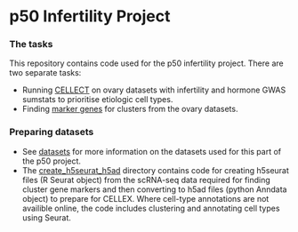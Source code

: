 # p50 Infertility Project
### The tasks
This repository contains code used for the p50 infertility project. There are two separate tasks:
- Running [CELLECT](https://github.com/melparker101/p50_Infertility/tree/main/CELLECT) on ovary datasets with infertility and hormone GWAS sumstats to prioritise etiologic cell types.
- Finding [marker genes](https://github.com/melparker101/p50_Infertility/tree/main/cluster_marker_genes) for clusters from the ovary datasets.

### Preparing datasets
- See [datasets](https://github.com/melparker101/p50_Infertility/tree/main/datasets) for more information on the datasets used for this part of the p50 project. 
- The [create_h5seurat_h5ad](https://github.com/melparker101/p50_Infertility/tree/main/create_h5seurat_h5ad) directory contains code for creating h5seurat files (R Seurat object) from the scRNA-seq data required for finding cluster gene markers and then converting to h5ad files (python Anndata object) to prepare for CELLEX. Where cell-type annotations are not availible online, the code includes clustering and annotating cell types using Seurat. 
